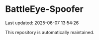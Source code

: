 # BattleEye-Spoofer

Last updated: 2025-06-07 13:54:26

This repository is automatically maintained.
